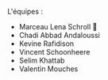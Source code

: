 L'équipes :
<ul>
<li>Marceau Lena Schroll 🦞</li>
<li>Chadi Abbad Andaloussi</li>
<li>Kevine Rafidison</li>
<li>Vincent Schoonheere</li>
<li>Selim Khattab</li>
<li>Valentin Mouches</li>
</ul>